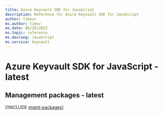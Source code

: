 ```yaml
---
title: Azure Keyvault SDK for JavaScript
description: Reference for Azure Keyvault SDK for JavaScript
author: timovv
ms.author: timov
ms.date: 06/20/2022
ms.topic: reference
ms.devlang: JavaScript
ms.service: keyvault
---
```

# Azure Keyvault SDK for JavaScript - latest
## Management packages - latest
[!INCLUDE [mgmt-packages](keyvault-mgmt-index.md)]

